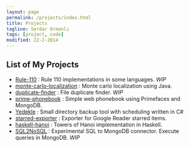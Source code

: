 ```yaml
---
layout: page
permalink: /projects/index.html
title: Projects
tagline: Serdar Ormanlı
tags: [project, code]
modified: 22-2-2014
---
```


**List of My Projects**
-----------------------

-   [Rule-110][5]                 : Rule 110 implementations in some languages. *WIP*
-   [monte-carlo-localization][4] : Monte carlo localization using Java.
-   [duplicate-finder][3]         : File duplicate finder. *WIP*
-   [prime-phonebook][2]          : Simple web phonebook using Primefaces and MongoDB.
-   [Yedekle][1]                  : Small directory backup tool with scheduling written in C#
-   [starred-exporter][7]         : Exporter for Google Reader starred items.
-   [haskell-hanoi][8]            : Towers of Hanoi implementation in Haskell.
-   [SQL2NoSQL][6]                : Experimental SQL to MongoDB connector. Execute queries in MongoDB. *WIP*


  [1]: https://github.com/ormanli/Yedekle "Yedekle"
  [2]: https://github.com/ormanli/prime-phonebook "Prime Phonebook"
  [3]: https://github.com/ormanli/duplicate-finder "Duplicate Finder"
  [4]: https://github.com/ormanli/monte-carlo-localization "Monte Carlo Localization"
  [5]: https://github.com/ormanli/Rule-110 "Rule-110"
  [6]: https://github.com/ormanli/SQL2NoSQL "SQL2NoSQL"
  [7]: https://github.com/ormanli/starred-exporter "Starred Exporter"
  [8]: https://github.com/ormanli/haskell-hanoi "Haskell-Hanoi"
